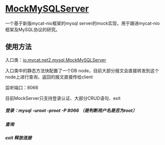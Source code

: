# [MockMySQLServer](https://github.com/MyCATApache/Mycat-NIO/blob/master/src/main/java/io/mycat/net2/mysql/MockMySQLServer.java)

一个基于新版mycat-nio框架的mysql server的mock实现，用于跟进mycat-nio框架及MySQL协议的研究。

## 使用方法

入口类：[io.mycat.net2.mysql.MockMySQLServer](https://github.com/MyCATApache/Mycat-NIO/blob/master/src/main/java/io/mycat/net2/mysql/MockMySQLServer.java)

入口类中的静态方法快配置了一个DB node，目前大部分报文会直接转发到这个node上进行查询，返回的报文直接传给client

监听端口：8066

目前MockServer只支持登录认证、大部分CRUD语句、exit

##### 登录：mysql -uroot -proot -P 8066 （是判断用户名是否为root）

##### 查询

##### exit  释放连接